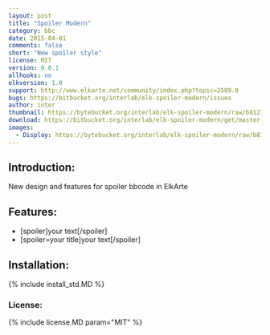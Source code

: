 ```yaml
---
layout: post
title: "Spoiler Modern"
category: bbc
date: 2015-04-01
comments: false
short: "New spoiler style"
license: MIT
version: 0.0.1
allhooks: no
elkversion: 1.0
support: http://www.elkarte.net/community/index.php?topic=2589.0
bugs: https://bitbucket.org/interlab/elk-spoiler-modern/issues
author: inter
thumbnail: https://bytebucket.org/interlab/elk-spoiler-modern/raw/b812190ce387000b7f76407de6b4e4e20e394d5b/spoiler-display.png
download: https://bitbucket.org/interlab/elk-spoiler-modern/get/master.zip
images:
  - Display: https://bytebucket.org/interlab/elk-spoiler-modern/raw/b812190ce387000b7f76407de6b4e4e20e394d5b/spoiler-display.png
---
```


## Introduction:
New design and features for spoiler bbcode in ElkArte

## Features:
-  [spoiler]your text[/spoiler]
-  [spoiler=your title]your text[/spoiler]

## Installation:
{% include install_std.MD %}

### License:
{% include license.MD param="MIT" %}
